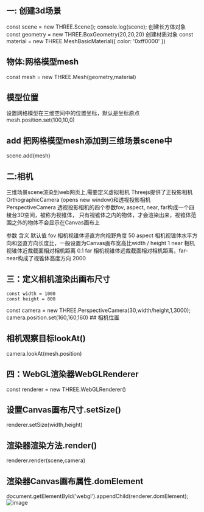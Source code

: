 ## 一: 创建3d场景
const scene = new THREE.Scene();
console.log(scene);
创建长方体对象
const geometry  = new THREE.BoxGeometry(20,20,20)
创建材质对象
const material = new THREE.MeshBasicMaterial({
    color: '0xff0000'
})
## 物体:网格模型mesh
const mesh = new THREE.Mesh(geometry,material)
## 模型位置 
设置网格模型在三维空间中的位置坐标，默认是坐标原点
mesh.position.set(100,10,0)
## add 把网格模型mesh添加到三维场景scene中
scene.add(mesh)

## 二:相机
三维场景scene渲染到web网页上,需要定义虚拟相机
Threejs提供了正投影相机OrthographicCamera (opens new window)和透视投影相机PerspectiveCamera
透视投影相机的四个参数fov, aspect, near, far构成一个四棱台3D空间，被称为视锥体，
只有视锥体之内的物体，才会渲染出来，视锥体范围之外的物体不会显示在Canvas画布上

参数	    含义	                                                                         默认值
fov	    相机视锥体竖直方向视野角度                                                  	    50
aspect	相机视锥体水平方向和竖直方向长度比，一般设置为Canvas画布宽高比width / height	        1
near	    相机视锥体近裁截面相对相机距离	                                                     0.1
far	    相机视锥体远裁截面相对相机距离，far-near构成了视锥体高度方向	                       2000
    
## 三：定义相机渲染出画布尺寸
    const width = 1000
    const height = 800

const camera = new THREE.PerspectiveCamera(30,width/height,1,3000);
camera.position.set(160,160,160) ## 相机位置
## 相机观察目标lookAt()
camera.lookAt(mesh.position)

## 四：WebGL渲染器WebGLRenderer
const renderer = new THREE.WebGLRenderer()
## 设置Canvas画布尺寸.setSize()
renderer.setSize(width,height)
## 渲染器渲染方法.render()
renderer.render(scene,camera)
## 渲染器Canvas画布属性.domElement

document.getElementById('webgl').appendChild(renderer.domElement);
![image](https://user-images.githubusercontent.com/22109943/225823201-dcb03d2a-c9c0-45ba-adfb-13c83f3271b4.png)

